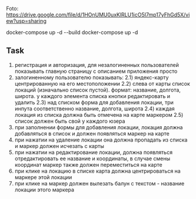 Foto: https://drive.google.com/file/d/1HOnUMU0uxKlRLU1icO5I7mp17yFhGd5X/view?usp=sharing

docker-compose up -d --build 
docker-compose up -d

## Task

1) регистрация и авторизация, для незалогиненных пользователей показывать главную страницу с описанием приложения просто
2) залогиненному пользователю показывать: 
2.1) яндекс-карту центрированную на его местоположении
2.2) слева от карты список локаций (изначально список пустой). формат: название, долгота, широта. у каждого элемента списка кнопки редактировать и удалить
2.3) над списком форма для добавления локации, три инпута соответственно название, долгота, широта
2.4) каждая локация из списка должна быть отмечена на карте маркером
2.5) список должен быть свой у каждого юзера
3) при заполнении формы для добавления локации, локация должна добавляться в список и должен появляться маркер на карте
4) при нажатии на удаление локации она должна пропадать из списка и маркер должен исчезать с карты
5) при нажатии на редактирование локации, должна появляться отредактировать ее название и координаты, в случае смены координат маркер также должен переместиться на карте
6) при клике на локацию в списке карта должна центрироваться на маркере этой локации
7) при клике на маркер должен вылезать балун с текстом - название локации этого маркера
